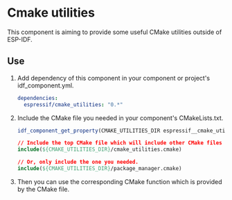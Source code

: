 # Cmake utilities

This component is aiming to provide some useful CMake utilities outside of ESP-IDF.

## Use

1. Add dependency of this component in your component or project's idf_component.yml.

    ```yml
    dependencies:
      espressif/cmake_utilities: "0.*"
    ```

2. Include the CMake file you needed in your component's CMakeLists.txt.

    ```cmake
    idf_component_get_property(CMAKE_UTILITIES_DIR espressif__cmake_utilities COMPONENT_DIR)

    // Include the top CMake file which will include other CMake files
    include(${CMAKE_UTILITIES_DIR}/cmake_utilities.cmake)

    // Or, only include the one you needed.
    include(${CMAKE_UTILITIES_DIR}/package_manager.cmake)
    ```

3. Then you can use the corresponding CMake function which is provided by the CMake file.